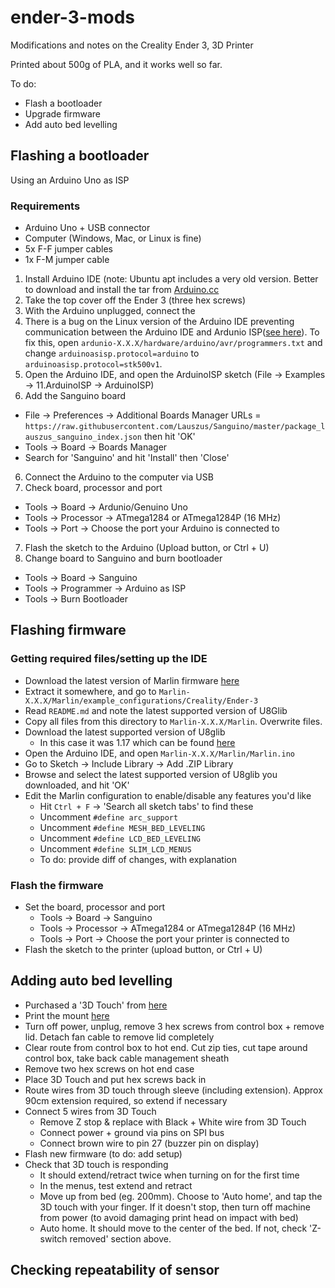 # ender-3-mods
Modifications and notes on the Creality Ender 3, 3D Printer

Printed about 500g of PLA, and it works well so far.

To do:
- Flash a bootloader
- Upgrade firmware
- Add auto bed levelling

## Flashing a bootloader
Using an Arduino Uno as ISP
### Requirements
- Arduino Uno + USB connector
- Computer (Windows, Mac, or Linux is fine)
- 5x F-F jumper cables
- 1x F-M jumper cable

1. Install Arduino IDE (note: Ubuntu apt includes a very old version. Better to download and install the tar from [Arduino.cc](https://www.arduino.cc/en/Main/Software)
2. Take the top cover off the Ender 3 (three hex screws)
3. With the Arduino unplugged, connect the 
4. There is a bug on the Linux version of the Arduino IDE preventing communication between the Arduino IDE and Ardunio ISP([see here](https://github.com/arduino/Arduino/issues/5520)). To fix this, open `ardunio-X.X.X/hardware/arduino/avr/programmers.txt` and change `arduinoasisp.protocol=arduino` to `arduinoasisp.protocol=stk500v1`.
5. Open the Arduino IDE, and open the ArduinoISP sketch (File -> Examples -> 11.ArduinoISP -> ArduinoISP)
6. Add the Sanguino board
  - File -> Preferences -> Additional Boards Manager URLs = `https://raw.githubusercontent.com/Lauszus/Sanguino/master/package_lauszus_sanguino_index.json` then hit 'OK'
  - Tools -> Board -> Boards Manager
  - Search for 'Sanguino' and hit 'Install' then 'Close'
6. Connect the Arduino to the computer via USB
7. Check board, processor and port
  - Tools -> Board -> Ardunio/Genuino Uno
  - Tools -> Processor -> ATmega1284 or ATmega1284P (16 MHz)
  - Tools -> Port -> Choose the port your Arduino is connected to
7. Flash the sketch to the Arduino (Upload button, or Ctrl + U)
8. Change board to Sanguino and burn bootloader
  - Tools -> Board -> Sanguino
  - Tools -> Programmer -> Arduino as ISP
  - Tools -> Burn Bootloader

## Flashing firmware
### Getting required files/setting up the IDE
- Download the latest version of Marlin firmware [here](http://marlinfw.org/meta/download/)
- Extract it somewhere, and go to `Marlin-X.X.X/Marlin/example_configurations/Creality/Ender-3`
- Read `README.md` and note the latest supported version of U8Glib
- Copy all files from this directory to `Marlin-X.X.X/Marlin`. Overwrite files.
- Download the latest supported version of U8glib
  - In this case it was 1.17 which can be found [here](https://bintray.com/olikraus/u8glib/Arduino/1.17)
- Open the Arduino IDE, and open `Marlin-X.X.X/Marlin/Marlin.ino`
- Go to Sketch -> Include Library -> Add .ZIP Library
- Browse and select the latest supported version of U8glib you downloaded, and hit 'OK'
- Edit the Marlin configuration to enable/disable any features you'd like
  - Hit `Ctrl + F` -> 'Search all sketch tabs' to find these
  - Uncomment `#define arc_support`
  - Uncomment `#define MESH_BED_LEVELING`
  - Uncomment `#define LCD_BED_LEVELING`
  - Uncomment `#define SLIM_LCD_MENUS`
  - To do: provide diff of changes, with explanation
  
### Flash the firmware
- Set the board, processor and port
  - Tools -> Board -> Sanguino
  - Tools -> Processor -> ATmega1284 or ATmega1284P (16 MHz)
  - Tools -> Port -> Choose the port your printer is connected to
- Flash the sketch to the printer (upload button, or Ctrl + U)

## Adding auto bed levelling
- Purchased a '3D Touch' from [here](https://www.aliexpress.com/item/32913903746.html)
- Print the mount [here](https://www.thingiverse.com/thing:2990086)
- Turn off power, unplug, remove 3 hex screws from control box + remove lid. Detach fan cable to remove lid completely
- Clear route from control box to hot end. Cut zip ties, cut tape around control box, take back cable management sheath
- Remove two hex screws on hot end case
- Place 3D Touch and put hex screws back in
- Route wires from 3D touch through sleeve (including extension). Approx 90cm extension required, so extend if necessary
- Connect 5 wires from 3D Touch
  - Remove Z stop & replace with Black + White wire from 3D Touch
  - Connect power + ground via pins on SPI bus
  - Connect brown wire to pin 27 (buzzer pin on display)
- Flash new firmware (to do: add setup)
- Check that 3D touch is responding
  - It should extend/retract twice when turning on for the first time
  - In the menus, test extend and retract
  - Move up from bed (eg. 200mm). Choose to 'Auto home', and tap the 3D touch with your finger. If it doesn't stop, then turn off machine from power (to avoid damaging print head on impact with bed)
  - Auto home. It should move to the center of the bed. If not, check 'Z-switch removed' section above.
  
## Checking repeatability of sensor
